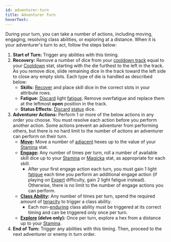 ```yaml
---
id: adventurer-turn
title: Adventurer Turn
hoverText:
---
```


During your turn, you can take a number of actions, including moving, engaging, resolving class abilities, or exploring at a distance. When it is your adventurer's turn to act, follow the steps below:

1. **Start of Turn:** Trigger any abilities with this timing.
2. **Recovery:** Remove a number of dice from your [cooldown track](/docs/glossary/cooldown-track) equal to your [Cooldown](/docs/stats/cooldown) stat, starting with the die furthest to the left in the track. As you remove dice, slide remaining dice in the track toward the left side to close any empty slots. Each type of die is handled as described below:
   - **Skills:** [Recover](/docs/glossary/recover) and place skill dice in the correct slots in your attribute rows.
   - **Fatigue:** [Discard](/docs/glossary/discard) light [fatigue](/docs/glossary/fatigue). Remove overfatigue and replace them at the leftmost **open** position in the track.
   - **Status Effects:** [Discard](/docs/glossary/discard) [status](/docs/glossary/status-effect) dice.
3. **Adventurer Actions:** Perform 1 or more of the below actions in any order you choose. You must resolve each action before you perform another action. Some actions prevent an adventurer from performing others, but there is no hard limit to the number of actions an adventurer can perform on their turn.
   - **[Move](/docs/battles/adventurer-turn/move):** Move a number of [adjacent](/docs/glossary/adjacent) hexes up to the value of your [Stamina](/docs/stats/stamina) stat.
   - **[Engage](/docs/battles/adventurer-turn/engage):** Any number of times per turn, roll a number of available skill dice up to your [Stamina](/docs/stats/stamina) or [Magicka](/docs/stats/magicka) stat, as appropriate for each skill.
     - After your first engage action each turn, you must gain 1 light [fatigue](/docs/glossary/fatigue) each time you perform an additional engage action (if playing on [Expert](/docs/difficulty-levels/expert) difficulty, gain 2 light fatigue instead). Otherwise, there is no limit to the number of engage actions you can perform.
   - **[Class Ability](/docs/battles/adventurer-turn/class-ability):** Any number of times per turn, spend the required amount of [tenacity](/docs/glossary/tenacity) to trigger a class ability.
     - Each non-[enduring](/docs/glossary/enduring) class ability must be triggered at its correct timing and can be triggered only once per turn.
   - **[Explore](/docs/battles/adventurer-turn/explore) (delve only):** Once per turn, explore a hex from a distance up to your [Stamina](/docs/stats/stamina).
4. **End of Turn:** Trigger any abilities with this timing. Then, proceed to the next adventurer or enemy in turn order.
